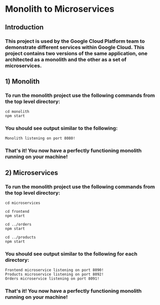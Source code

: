 # Monolith to Microservices

## Introduction

### This project is used by the Google Cloud Platform team to demonstrate different services within Google Cloud. This project contains two versions of the same application, one architected as a monolith and the other as a set of microservices.

## 1) Monolith

### To run the monolith project use the following commands from the top level directory:

```
cd monolith
npm start
```

### You should see output similar to the following:

```
Monolith listening on port 8080!
```

### That's it! You now have a perfectly functioning monolith running on your machine!


## 2) Microservices

### To run the monolith project use the following commands from the top level directory:

```
cd microservices

cd frontend
npm start

cd ../orders
npm start

cd ../products
npm start
```

### You should see output similar to the following for each directory:

```
Frontend microservice listening on port 8090!
Products microservice listening on port 8092!
Orders microservice listening on port 8091!
```

### That's it! You now have a perfectly functioning monolith running on your machine!
